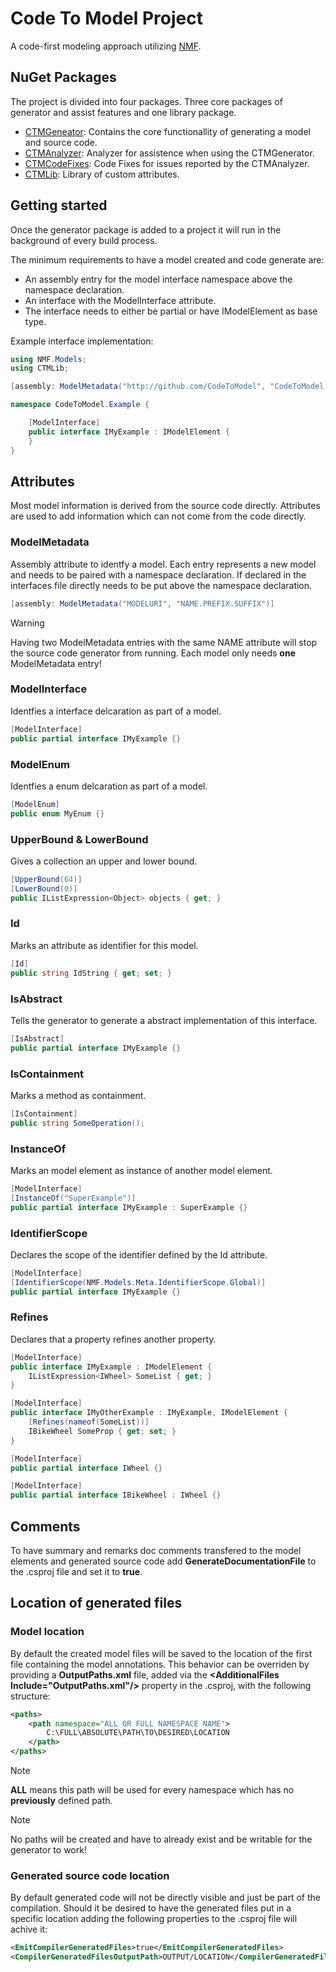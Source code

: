 # Code To Model Project

A code-first modeling approach utilizing [NMF](https://nmfcode.github.io/).

## NuGet Packages

The project is divided into four packages. Three core packages of generator and assist features and one library package.

* [CTMGeneator](https://www.nuget.org/packages/NMF-Expressions/): Contains the core functionallity of generating a model and source code.
* [CTMAnalyzer](https://www.nuget.org/packages/NMF-Expressions/): Analyzer for assistence when using the CTMGenerator.
* [CTMCodeFixes](https://www.nuget.org/packages/NMF-Expressions/): Code Fixes for issues reported by the CTMAnalyzer.
* [CTMLib](https://www.nuget.org/packages/NMF-Expressions/): Library of custom attributes.

## Getting started

Once the generator package is added to a project it will run in the background of every build process. 

The minimum requirements to have a model created and code generate are:

* An assembly entry for the model interface namespace above the namespace declaration.
* An interface with the ModelInterface attribute.
* The interface needs to either be partial or have IModelElement as base type. 

Example interface implementation:
```C#
using NMF.Models;
using CTMLib;

[assembly: ModelMetadata("http://github.com/CodeToModel", "CodeToModel.Example.MyExample.nmeta")]

namespace CodeToModel.Example {

    [ModelInterface]
    public interface IMyExample : IModelElement {
    }
}
``` 


## Attributes

Most model information is derived from the source code directly. 
Attributes are used to add information which can not come from the code directly.

### ModelMetadata

Assembly attribute to identfy a model. 
Each entry represents a new model and needs to be paired with a namespace declaration.
If declared in the interfaces file directly needs to be put above the namespace declaration.

```C#
[assembly: ModelMetadata("MODELURI", "NAME.PREFIX.SUFFIX")]
``` 

> [!WARNING] 
> Having two ModelMetadata entries with the same NAME attribute will stop the source code generator from running.
> Each model only needs **one** ModelMetadata entry!


### ModelInterface

Identfies a interface delcaration as part of a model.

```C#
[ModelInterface]
public partial interface IMyExample {}
``` 

### ModelEnum

Identfies a enum delcaration as part of a model.

```C#
[ModelEnum]
public enum MyEnum {}
``` 

### UpperBound & LowerBound

Gives a collection an upper and lower bound.

```C#
[UpperBound(64)] 
[LowerBound(0)]
public IListExpression<Object> objects { get; }
``` 

### Id

Marks an attribute as identifier for this model.

```C#
[Id]
public string IdString { get; set; }
``` 

### IsAbstract

Tells the generator to generate a abstract implementation of this interface.

```C#
[IsAbstract]
public partial interface IMyExample {}
``` 

### IsContainment

Marks a method as containment.

```C#
[IsContainment]
public string SomeOperation();
``` 

### InstanceOf

Marks an model element as instance of another model element.

```C#
[ModelInterface]
[InstanceOf("SuperExample")]
public partial interface IMyExample : SuperExample {}
``` 

### IdentifierScope

Declares the scope of the identifier defined by the Id attribute.

```C#
[ModelInterface]
[IdentifierScope(NMF.Models.Meta.IdentifierScope.Global)]
public partial interface IMyExample {}
``` 

### Refines

Declares that a property refines another property.

```C#
[ModelInterface]
public interface IMyExample : IModelElement {
    IListExpression<IWheel> SomeList { get; }
}

[ModelInterface]
public interface IMyOtherExample : IMyExample, IModelElement {
    [Refines(nameof(SomeList))]
    IBikeWheel SomeProp { get; set; }
}

[ModelInterface]
public partial interface IWheel {}

[ModelInterface]
public partial interface IBikeWheel : IWheel {}
``` 

## Comments

To have summary and remarks doc comments transfered to the model elements and generated source code add **GenerateDocumentationFile** to the .csproj file and set it to **true**.

## Location of generated files

### Model location

By default the created model files will be saved to the location of the first file containing the model annotations.
This behavior can be overriden by providing a **OutputPaths.xml** file, added via the **\<AdditionalFiles Include="OutputPaths.xml"/>** property in the .csproj, with the following structure:

```xml
<paths>
	<path namespace="ALL OR FULL NAMESPACE NAME">
		C:\FULL\ABSOLUTE\PATH\TO\DESIRED\LOCATION
	</path>
</paths>
``` 

> [!NOTE] 
> **ALL** means this path will be used for every namespace which has no __previously__ defined path.

> [!NOTE]
> No paths will be created and have to already exist and be writable for the generator to work!

### Generated source code location

By default generated code will not be directly visible and just be part of the compilation. 
Should it be desired to have the generated files put in a specific location adding the following properties to the .csproj file will achive it:

```xml
<EmitCompilerGeneratedFiles>true</EmitCompilerGeneratedFiles>
<CompilerGeneratedFilesOutputPath>OUTPUT/LOCATION</CompilerGeneratedFilesOutputPath>
``` 
